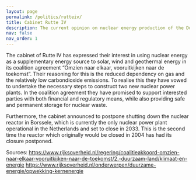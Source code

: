 ```yaml
---
layout: page
permalink: /politics/rutteiv/
title: Cabinet Rutte IV
description: The current opinion on nuclear energy production of the Dutch government.
nav: false
nav_order: 1
---
```


The cabinet of Rutte IV has expressed their interest in using nuclear energy as a supplementary energy source to solar, wind and geothermal energy in its coalition agreement “Omzien naar elkaar, vooruitkijken naar de toekomst”. Their reasoning for this is the reduced dependency on gas and the relatively low carbondioxide emissions. To realise this they have vowed to undertake the necessary steps to construct two new nuclear power plants. In the coalition agreement they have promised to support interested parties with both financial and regulatory means, while also providing safe and permanent storage for nuclear waste.

Furthermore, the cabinet announced to postpone shutting down the nuclear reactor in Borssele, which is currently the only nuclear power plant operational in the Netherlands and set to close in 2033. This is the second time the reactor which originally would be closed in 2004 has had its closure postponed.








Sources:
https://www.rijksoverheid.nl/regering/coalitieakkoord-omzien-naar-elkaar-vooruitkijken-naar-de-toekomst/2.-duurzaam-land/klimaat-en-energie
https://www.rijksoverheid.nl/onderwerpen/duurzame-energie/opwekking-kernenergie


